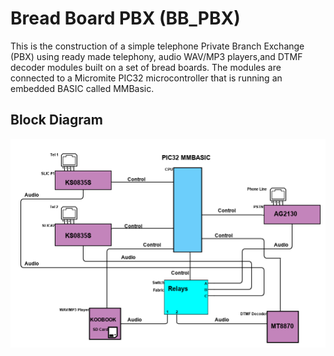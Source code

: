 # Bread Board PBX (BB_PBX)

This is the construction of a simple telephone Private Branch Exchange (PBX) using ready made telephony, audio WAV/MP3 players,and DTMF decoder modules built on a set of bread boards. The modules are connected to a Micromite PIC32 microcontroller that is running an embedded BASIC called MMBasic.

## Block Diagram

![Alt text](images/BB-PBX.png?raw=true "Block Diagram")
